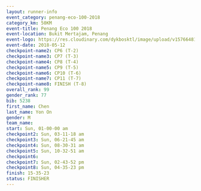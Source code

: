 ```yaml
--- 
layout: runner-info 
event_category: penang-eco-100-2018 
category_km: 50KM 
event-title: Penang Eco 100 2018 
event-location: Bukit Mertajam, Penang 
event-logo: https://res.cloudinary.com/dykbosktl/image/upload/v1576648106/Logo/Logo_lovxhg.jpg 
event-date: 2018-05-12 
checkpoint-name2: CP6 (T-2) 
checkpoint-name3: CP7 (T-3) 
checkpoint-name4: CP8 (T-4) 
checkpoint-name5: CP9 (T-5) 
checkpoint-name6: CP10 (T-6) 
checkpoint-name7: CP11 (T-7) 
checkpoint-name8: FINISH (T-8) 
overall_rank: 99
gender_rank: 77
bib: 5238
first_name: Chen
last_name: Yon On
gender: M
team_name: 
start: Sun, 01-00-00 am
checkpoint2: Sun, 03-11-18 am
checkpoint3: Sun, 06-21-45 am
checkpoint4: Sun, 08-30-31 am
checkpoint5: Sun, 10-32-51 am
checkpoint6: 
checkpoint7: Sun, 02-43-52 pm
checkpoint8: Sun, 04-35-23 pm
finish: 15-35-23
status: FINISHER
--- 
```

